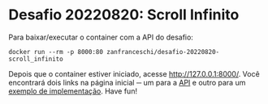 # Desafio 20220820: Scroll Infinito

Para baixar/executar o container com a API do desafio:
~~~
docker run --rm -p 8000:80 zanfranceschi/desafio-20220820-scroll_infinito
~~~

Depois que o container estiver iniciado, acesse http://127.0.0.1:8000/. Você encontrará dois links na página inicial ─ um para a [API](http://127.0.0.1:8000/api) e outro para um [exemplo de implementação](http://127.0.0.1:8000/example). Have fun!
